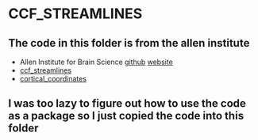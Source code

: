 # CCF_STREAMLINES

## The code in this folder is from the allen institute 
- Allen Institute for Brain Science [github](https://github.com/AllenInstitute) [website](https://alleninstitute.org/)
- [ccf_streamlines](https://github.com/AllenInstitute/ccf_streamlines)
- [cortical_coordinates](https://github.com/AllenInstitute/cortical_coordinates)

## I was too lazy to figure out how to use the code as a package so I just copied the code into this folder